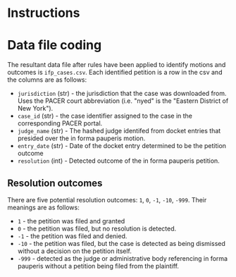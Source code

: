 # Instructions


# Data file coding

The resultant data file after rules have been applied to identify motions and outcomes is
`ifp_cases.csv`. Each identified petition is a row in the csv and the columns are as follows:

* `jurisdiction` (str) - the jurisdiction that the case was downloaded from. Uses the PACER court
  abbreviation (i.e. "nyed" is the "Eastern District of New York").
* `case_id` (str) - the case identifier assigned to the case in the corresponding PACER portal.
* `judge_name` (str) - The hashed judge identifed from docket entries that presided over the in forma
  pauperis motion. 
* `entry_date` (str) - Date of the docket entry determined to be the petition outcome
* `resolution` (int) - Detected outcome of the in forma pauperis petition.

## Resolution outcomes 

There are five potential resolution outcomes: `1`, `0`, `-1`, `-10`, `-999`. Their meanings are as follows:

* `1` - the petition was filed and granted
* `0` - the petition was filed, but no resolution is detected.
* `-1` - the petition was filed and denied. 
* `-10` - the petition was filed, but the case is detected as being dismissed without a decision on
  the petition itself. 
* `-999` - detected as the judge or administrative body referencing in forma pauperis without a
  petition being filed from the plaintiff.
